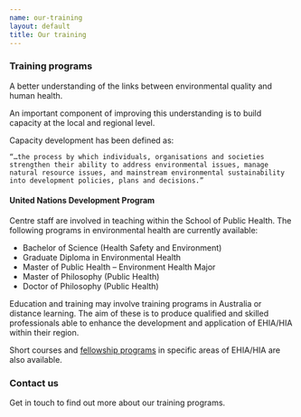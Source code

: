 ```yaml
---
name: our-training
layout: default
title: Our training
---
```


### Training programs

A better understanding of the links between environmental quality and human health.

An important component of improving this understanding is to build capacity at the local and regional level.

Capacity development has been defined as:

    “…the process by which individuals, organisations and societies strengthen their ability to address environmental issues, manage natural resource issues, and mainstream environmental sustainability into development policies, plans and decisions.”

#### United Nations Development Program

Centre staff are involved in teaching within the School of Public Health.  The following programs in environmental health are currently available:

- Bachelor of Science (Health Safety and Environment) 
- Graduate Diploma in Environmental Health
- Master of Public Health – Environment Health Major
- Master of Philosophy (Public Health)
- Doctor of Philosophy (Public Health)

Education and training may involve training programs in Australia or distance learning.  The aim of these is to produce qualified and skilled professionals able to enhance the development and application of EHIA/HIA within their region.

Short courses and [fellowship programs](http://ehia.curtin.edu.au/about/visiting-fellows/) in specific areas of EHIA/HIA are also available.

### Contact us

Get in touch to find out more about our training programs.
